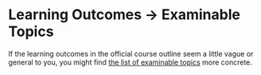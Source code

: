# Learning Outcomes → Examinable Topics

If the learning outcomes in the official course outline seem a little
vague or general to you, you might find [the list of examinable
topics](../M13_Exam_Preparation/01_Examinable_Topics.md) more concrete.
